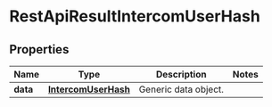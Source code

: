 
# RestApiResultIntercomUserHash

## Properties
Name | Type | Description | Notes
------------ | ------------- | ------------- | -------------
**data** | [**IntercomUserHash**](IntercomUserHash.md) | Generic data object. | 



